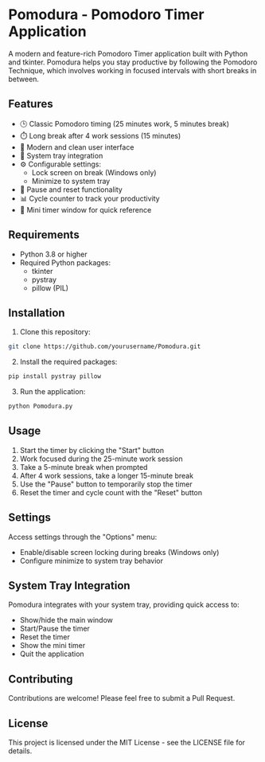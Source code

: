 # Pomodura - Pomodoro Timer Application

A modern and feature-rich Pomodoro Timer application built with Python and tkinter. Pomodura helps you stay productive by following the Pomodoro Technique, which involves working in focused intervals with short breaks in between.

## Features

- 🕒 Classic Pomodoro timing (25 minutes work, 5 minutes break)
- ⏱️ Long break after 4 work sessions (15 minutes)
- 🎨 Modern and clean user interface
- 📱 System tray integration
- ⚙️ Configurable settings:
  - Lock screen on break (Windows only)
  - Minimize to system tray
- 🔄 Pause and reset functionality
- 📊 Cycle counter to track your productivity
- 📱 Mini timer window for quick reference

## Requirements

- Python 3.8 or higher
- Required Python packages:
  - tkinter
  - pystray
  - pillow (PIL)

## Installation

1. Clone this repository:
```bash
git clone https://github.com/yourusername/Pomodura.git
```

2. Install the required packages:
```bash
pip install pystray pillow
```

3. Run the application:
```bash
python Pomodura.py
```

## Usage

1. Start the timer by clicking the "Start" button
2. Work focused during the 25-minute work session
3. Take a 5-minute break when prompted
4. After 4 work sessions, take a longer 15-minute break
5. Use the "Pause" button to temporarily stop the timer
6. Reset the timer and cycle count with the "Reset" button

## Settings

Access settings through the "Options" menu:
- Enable/disable screen locking during breaks (Windows only)
- Configure minimize to system tray behavior

## System Tray Integration

Pomodura integrates with your system tray, providing quick access to:
- Show/hide the main window
- Start/Pause the timer
- Reset the timer
- Show the mini timer
- Quit the application

## Contributing

Contributions are welcome! Please feel free to submit a Pull Request.

## License

This project is licensed under the MIT License - see the LICENSE file for details.
